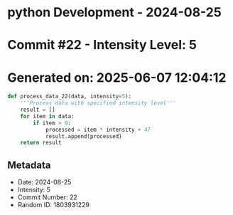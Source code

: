 ﻿# python Development - 2024-08-25
# Commit #22 - Intensity Level: 5
# Generated on: 2025-06-07 12:04:12
```python
def process_data_22(data, intensity=5):
    '''Process data with specified intensity level'''
    result = []
    for item in data:
        if item > 0:
            processed = item * intensity + 47
            result.append(processed)
    return result
```
## Metadata
- Date: 2024-08-25
- Intensity: 5
- Commit Number: 22
- Random ID: 1803931229
